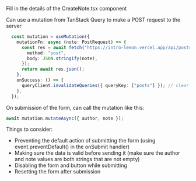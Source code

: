 Fill in the details of the CreateNote.tsx component

Can use a mutation from TanStack Query to make a POST request to the server

```ts
  const mutation = useMutation({
    mutationFn: async (note: PostRequest) => {
      const res = await fetch("https://intro-lemon.vercel.app/api/posts", {
        method: "post",
        body: JSON.stringify(note),
      });
      return await res.json();
    },
    onSuccess: () => {
      queryClient.invalidateQueries({ queryKey: ["posts"] }); // clear the cache to tell TanStack Query to fetch the posts again automatically
    },
  });
```

On submission of the form, can call the mutation like this:

```ts
await mutation.mutateAsync({ author, note });
```

Things to consider:

- Preventing the default action of submitting the form (using event.preventDefault() in the onSubmit handler)
- Making sure the data is valid before sending it (make sure the author and note values are both strings that are not empty)
- Disabling the form and button while submitting
- Resetting the form after submission